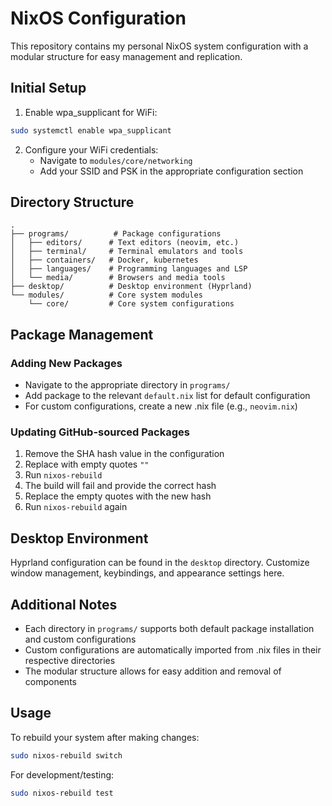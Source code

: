 # NixOS Configuration

This repository contains my personal NixOS system configuration with a modular structure for easy management and replication.

## Initial Setup

1. Enable wpa_supplicant for WiFi:
```bash
sudo systemctl enable wpa_supplicant
```

2. Configure your WiFi credentials:
   - Navigate to `modules/core/networking`
   - Add your SSID and PSK in the appropriate configuration section

## Directory Structure
```
.
├── programs/          # Package configurations
│   ├── editors/      # Text editors (neovim, etc.)
│   ├── terminal/     # Terminal emulators and tools
│   ├── containers/   # Docker, kubernetes
│   ├── languages/    # Programming languages and LSP
│   └── media/        # Browsers and media tools
├── desktop/          # Desktop environment (Hyprland)
└── modules/          # Core system modules
    └── core/         # Core system configurations
```

## Package Management

### Adding New Packages
- Navigate to the appropriate directory in `programs/`
- Add package to the relevant `default.nix` list for default configuration
- For custom configurations, create a new .nix file (e.g., `neovim.nix`)

### Updating GitHub-sourced Packages
1. Remove the SHA hash value in the configuration
2. Replace with empty quotes `""`
3. Run `nixos-rebuild`
4. The build will fail and provide the correct hash
5. Replace the empty quotes with the new hash
6. Run `nixos-rebuild` again

## Desktop Environment

Hyprland configuration can be found in the `desktop` directory. Customize window management, keybindings, and appearance settings here.

## Additional Notes

- Each directory in `programs/` supports both default package installation and custom configurations
- Custom configurations are automatically imported from .nix files in their respective directories
- The modular structure allows for easy addition and removal of components

## Usage

To rebuild your system after making changes:
```bash
sudo nixos-rebuild switch
```

For development/testing:
```bash
sudo nixos-rebuild test
```

